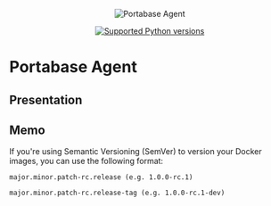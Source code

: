 <p align="center">
  <img src="" alt="Portabase Agent">
</p>

<p align="center">
<a href="https://www.python.org/downloads/release/python-3120/" target="_blank">
    <img src="https://img.shields.io/badge/python-3.13-blue.svg" alt="Supported Python versions">
</a>
</p>

# Portabase Agent

## Presentation

## Memo 

If you're using Semantic Versioning (SemVer) to version your Docker images, you can use the following format:

```major.minor.patch-rc.release (e.g. 1.0.0-rc.1)```

```major.minor.patch-rc.release-tag (e.g. 1.0.0-rc.1-dev)```

